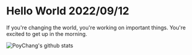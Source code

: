 # Hello World 2022/09/12

If you're changing the world, you're working on important things. You're excited to get up in the morning.

![PoyChang's github stats](https://github-readme-stats.vercel.app/api?username=poychang&show_icons=true&theme=dracula)
